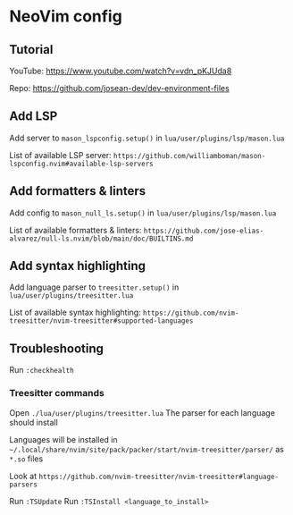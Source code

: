# NeoVim config

## Tutorial

YouTube: https://www.youtube.com/watch?v=vdn_pKJUda8

Repo: https://github.com/josean-dev/dev-environment-files


## Add LSP

Add server to `mason_lspconfig.setup()` in `lua/user/plugins/lsp/mason.lua`

List of available LSP server:
`https://github.com/williamboman/mason-lspconfig.nvim#available-lsp-servers`


## Add formatters & linters

Add config to `mason_null_ls.setup()` in `lua/user/plugins/lsp/mason.lua`

List of available formatters & linters:
`https://github.com/jose-elias-alvarez/null-ls.nvim/blob/main/doc/BUILTINS.md`


## Add syntax highlighting

Add language parser to `treesitter.setup()` in `lua/user/plugins/treesitter.lua`

List of available syntax highlighting:
`https://github.com/nvim-treesitter/nvim-treesitter#supported-languages`


## Troubleshooting

Run `:checkhealth`

### Treesitter commands
Open `./lua/user/plugins/treesitter.lua`
The parser for each language should install

Languages will be installed in
`~/.local/share/nvim/site/pack/packer/start/nvim-treesitter/parser/`
as `*.so` files

Look at `https://github.com/nvim-treesitter/nvim-treesitter#language-parsers`

Run `:TSUpdate`
Run `:TSInstall <language_to_install>`

